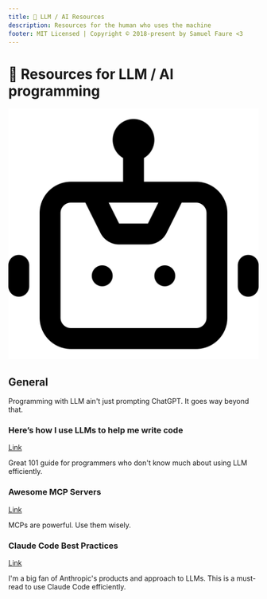 ```yaml
---
title: 🤖 LLM / AI Resources
description: Resources for the human who uses the machine
footer: MIT Licensed | Copyright © 2018-present by Samuel Faure <3
---
```


# 🤖 Resources for LLM / AI programming

<div class="big-icon"><img src="/images/llm.svg"/></div>

## General

Programming with LLM ain't just prompting ChatGPT. It goes way beyond that.

### Here’s how I use LLMs to help me write code

[Link](https://simonwillison.net/2025/Mar/11/using-llms-for-code/)

Great 101 guide for programmers who don't know much about using LLM efficiently.

### Awesome MCP Servers

[Link](https://github.com/punkpeye/awesome-mcp-servers)

MCPs are powerful. Use them wisely.

### Claude Code Best Practices

[Link](https://www.anthropic.com/engineering/claude-code-best-practices)

I'm a big fan of Anthropic's products and approach to LLMs. This is a must-read to use Claude Code efficiently.

